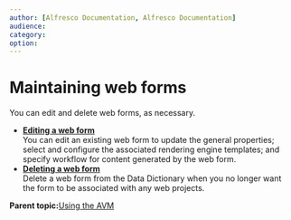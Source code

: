 ```yaml
---
author: [Alfresco Documentation, Alfresco Documentation]
audience: 
category: 
option: 
---
```


# Maintaining web forms

You can edit and delete web forms, as necessary.

-   **[Editing a web form](../tasks/tuh-wcm-webform-edit.md)**  
You can edit an existing web form to update the general properties; select and configure the associated rendering engine templates; and specify workflow for content generated by the web form.
-   **[Deleting a web form](../tasks/tuh-wcm-webform-delete.md)**  
Delete a web form from the Data Dictionary when you no longer want the form to be associated with any web projects.

**Parent topic:**[Using the AVM](../concepts/avm-intro.md)

